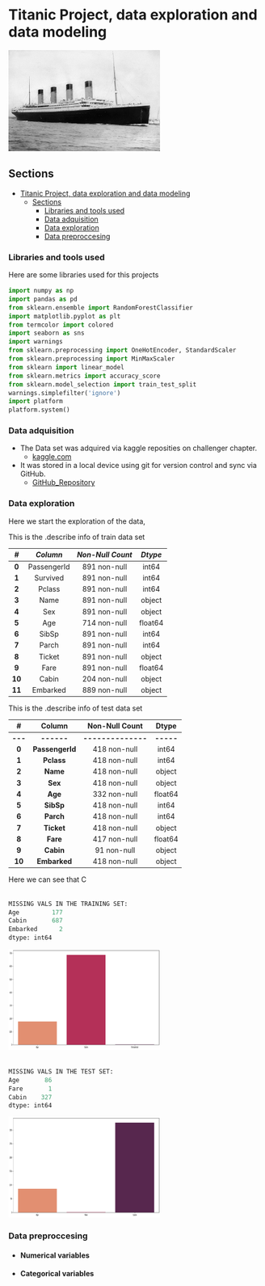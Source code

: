 # Titanic Project, data exploration and data modeling

<img src = "Images/RMS_Titanic_3.jpg" width = 300 height = 200>

<!--![Images](Images/RMS_Titanic_3.jpg)-->

## Sections

- [Titanic Project, data exploration and data modeling](#titanic-project-data-exploration-and-data-modeling)
  - [Sections](#sections)
    - [Libraries and tools used](#libraries-and-tools-used)
    - [Data adquisition](#data-adquisition)
    - [Data exploration](#data-exploration)
    - [Data preproccesing](#data-preproccesing)

### Libraries and tools used

Here are some libraries used for this projects

```python
import numpy as np
import pandas as pd
from sklearn.ensemble import RandomForestClassifier
import matplotlib.pyplot as plt
from termcolor import colored
import seaborn as sns
import warnings
from sklearn.preprocessing import OneHotEncoder, StandardScaler
from sklearn.preprocessing import MinMaxScaler
from sklearn import linear_model
from sklearn.metrics import accuracy_score
from sklearn.model_selection import train_test_split
warnings.simplefilter('ignore')
import platform
platform.system()
```

### Data adquisition

- The Data set was adquired via kaggle reposities on challenger chapter.
  - [kaggle.com](https://www.kaggle.com/competitions/titanic "Titanic Data Set")
- It was stored in a local device using git for version control and sync via GitHub.
  - [GitHub_Repository](https://github.com/Cesar421/Titanic "Cesar GitHub")
  
### Data exploration

Here we start the exploration of the data,

This is the .describe info of train data set

| **_#_**  | **_Column_**  | **_Non-Null Count_**  | **_Dtype_**  |  
|:-------: |:------------: |:--------------------: |:-----------: |
|  **0**   |  PassengerId  |     891 non-null      |    int64     |
|  **1**   |   Survived    |     891 non-null      |    int64     |
|  **2**   |    Pclass     |     891 non-null      |    int64     |
|  **3**   |     Name      |     891 non-null      |    object    |
|  **4**   |      Sex      |     891 non-null      |    object    |
|  **5**   |      Age      |     714 non-null      |   float64    |
|  **6**   |     SibSp     |     891 non-null      |    int64     |
|  **7**   |     Parch     |     891 non-null      |    int64     |
|  **8**   |    Ticket     |     891 non-null      |    object    |
|  **9**   |     Fare      |     891 non-null      |   float64    |
|  **10**  |     Cabin     |     204 non-null      |    object    |
|  **11**  |   Embarked    |     889 non-null      |    object    |

This is the .describe info of test data set

|  **#**  |    **Column**   | **Non-Null Count** | **Dtype** |
|:-------:|:---------------:|:------------------:|:---------:|
| **---** |    **------**   | **--------------** | **-----** |
|  **0**  | **PassengerId** |    418 non-null    |   int64   |
|  **1**  |    **Pclass**   |    418 non-null    |   int64   |
|  **2**  |     **Name**    |    418 non-null    |   object  |
|  **3**  |     **Sex**     |    418 non-null    |   object  |
|  **4**  |     **Age**     |    332 non-null    |  float64  |
|  **5**  |    **SibSp**    |    418 non-null    |   int64   |
|  **6**  |    **Parch**    |    418 non-null    |   int64   |
|  **7**  |    **Ticket**   |    418 non-null    |   object  |
|  **8**  |     **Fare**    |    417 non-null    |  float64  |
|  **9**  |    **Cabin**    |     91 non-null    |   object  |
|  **10** |   **Embarked**  |    418 non-null    |   object  |

Here we can see that C

```python

MISSING VALS IN THE TRAINING SET:
Age         177
Cabin       687
Embarked      2
dtype: int64

```

<img src = "Images/output.png" width = 300 height = 200>

```python

MISSING VALS IN THE TEST SET:
Age       86
Fare       1
Cabin    327
dtype: int64

```
<img src = "Images/output1.png" width = 300 height = 200>

### Data preproccesing

- #### Numerical variables
  
- #### Categorical variables
